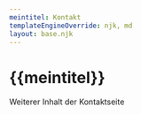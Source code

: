 ```yaml
---
meintitel: Kontakt
templateEngineOverride: njk, md
layout: base.njk
---
```


# {{meintitel}}

Weiterer Inhalt der Kontaktseite
